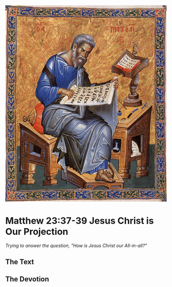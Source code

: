 <img class="intro-right" src="art-matthew.jpg">

# Matthew 23:37-39 Jesus Christ is Our Projection

*Trying to answer the question, "How is Jesus Christ our All-in-all?"*

## The Text

## The Devotion